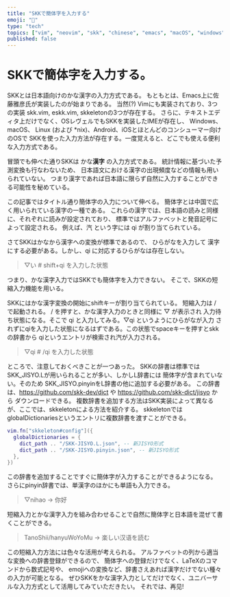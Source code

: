 ```yaml
---
title: "SKKで簡体字を入力する"
emoji: "📝"
type: "tech"
topics: ["vim", "neovim", "skk", "chinese", "emacs", "macOS", "windows", "linux"]
published: false
---
```


# SKKで簡体字を入力する。

SKKとは日本語向けのかな漢字の入力方式である。
もともとは、Emacs上に佐藤雅彦氏が実装したのが始まりである。
当然(?) Vimにも実装されており、3つの実装 skk.vim, eskk.vim, skkeletonの3つが存在する。
さらに、テキストエディタ上だけでなく、OSレヴェルでもSKKを実装したIMEが存在し、
Windows、 macOS、 Linux (および \*nix)、Android、iOSとほとんどのコンシューマー向けのOSで
SKKを使った入力方法が存在する。一度覚えると、どこでも使える便利な入力方式である。

冒頭でも伸べた通りSKKは かな**漢字** の入力方式である。
統計情報に基づいた予測変換も行なわないため、
日本語文における漢字の出現頻度などの情報も用いられていない。
つまり漢字であれば日本語に限らず自然に入力することができる可能性を秘めている。

この記事ではタイトル通り簡体字の入力について伸べる。
簡体字とは中国で広く用いられている漢字の一種である。
これらの漢字では、日本語の読みと同様に、それぞれに読みが設定されており、
標準ではアルファベットと発音記号によって設定される。
例えば、汽 という字には qi が割り当てられている。

さてSKKはかなから漢字への変換が標準であるので、
ひらがなを入力して 漢字にする必要がある。しかし、qi に対応するひらがなは存在しない。

> ▽い # shift+qi を入力した状態

つまり、かな漢字入力ではSKKでも簡体字を入力できない。
そこで、SKKの短縮入力機能を用いる。

SKKにはかな漢字変換の開始にshiftキーが割り当てられている。
短縮入力は / で起動される。 / を押すと、かな漢字入力のときと同様に ▽ が表示され
入力待ち状態になる。そこで qi と入力してみる。▽qi というようにひらがなが入力
されずにqiを入力した状態になるはずである。この状態でspaceキーを押すとskkの辞書から
qiというエントリが検索され汽が入力される。

> ▽qi # /qi を入力した状態

ところで、注意しておくべきことが一つあった。
SKKの辞書は標準ではSKK_JISYO.Lが用いられることが多い、しかしL辞書には
簡体字が含まれていない。そのため SKK_JISYO.pinyinをL辞書の他に追加する必要がある。
この辞書は、https://github.com/skk-dev/dict や https://github.com/skk-dict/jisyo から
ダウンロードできる。
複数辞書を追加する方法はSKK実装によって異なるが、ここでは、skkeletonによる方法を紹介する。
skkeletonではglobalDictionariesというエントリに複数辞書を渡すことができる。

```lua
vim.fn["skkeleton#config"]({
  globalDictionaries = {
    dict_path .. "/SKK-JISYO.L.json", -- 新JISYO形式
    dict_path .. "/SKK-JISYO.pinyin.json", -- 新JISYO形式
  },
})
```

この辞書を追加することですぐに簡体字が入力することができるようになる。
さらにpinyin辞書では、単漢字のほかにも単語も入力できる。

> ▽nihao → 你好

短縮入力とかな漢字入力を組み合わせることで自然に簡体字と日本語を混ぜて書くことができる。

> TanoShii/hanyuWoYoMu → 楽しい汉语を読む

この短縮入力方法には色々な活用が考えられる。
アルファベットの列から適当な変換への辞書登録ができるので、
簡体字への登録だけでなく、LaTeXのコマンドから数式記号や、
emojiへの変換など、辞書さえあれば漢字だけでない種々の入力が可能となる。
ぜひSKKをかな漢字入力としてだけでなく、ユニバーサルな入力方式として活用してみていただきたい。
それでは、再见!